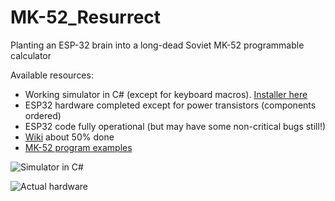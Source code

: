# MK-52_Resurrect
Planting an ESP-32 brain into a long-dead Soviet MK-52 programmable calculator

Available resources:

* Working simulator in C# (except for keyboard macros). [Installer here](https://github.com/myak555/MK-52_Resurrect/tree/main/Install) 
* ESP32 hardware completed except for power transistors (components ordered)
* ESP32 code fully operational (but may have some non-critical bugs still!)
* [Wiki](https://github.com/myak555/MK-52_Resurrect/wiki) about 50% done
* [MK-52 program examples](https://github.com/myak555/MK-52_Resurrect/tree/main/MK-52_Sample_Programs)

![Simulator in C#](https://github.com/myak555/MK-52_Resurrect/blob/main/Images/Simulator_Running.png)

![Actual hardware](https://github.com/myak555/MK-52_Resurrect/blob/main/Images/Assembled.JPG)
